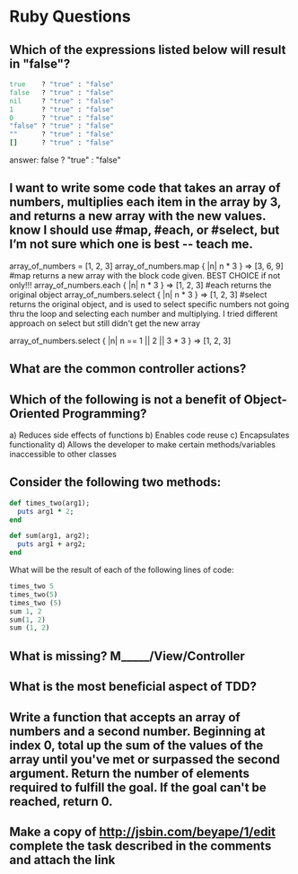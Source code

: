 # Ruby Questions

## Which of the expressions listed below will result in "false"?
```ruby
true    ? "true" : "false"
false   ? "true" : "false"
nil     ? "true" : "false"
1       ? "true" : "false"
0       ? "true" : "false"
"false" ? "true" : "false"
""      ? "true" : "false"
[]      ? "true" : "false"
```

answer: false ? "true" : "false"

## I want to write some code that takes an array of numbers, multiplies each item in the array by 3, and returns a new array with the new values. know I should use #map, #each, or #select, but I’m not sure which one is best -- teach me.
array_of_numbers = [1, 2, 3]
array_of_numbers.map { |n| n * 3 }   => [3, 6, 9] #map returns a new array with the block code given. BEST CHOICE if not only!!!
array_of_numbers.each { |n| n * 3 } => [1, 2, 3] #each returns the original object
array_of_numbers.select { |n| n * 3 } => [1, 2, 3] #select returns the original object, and is used to select specific numbers not going thru the loop and selecting each number and multiplying.
I tried different approach on select but still didn't get the new array 

array_of_numbers.select { |n| n == 1 || 2 || 3 * 3 }  => [1, 2, 3]


## What are the common controller actions?

## Which of the following is not a benefit of Object-Oriented Programming?

a) Reduces side effects of functions
b) Enables code reuse
c) Encapsulates functionality
d) Allows the developer to make certain methods/variables inaccessible to other classes

## Consider the following two methods:
```ruby
def times_two(arg1);
  puts arg1 * 2;
end

def sum(arg1, arg2);
  puts arg1 + arg2;
end
```
What will be the result of each of the following lines of code:
```ruby
times_two 5
times_two(5)
times_two (5)
sum 1, 2
sum(1, 2)
sum (1, 2)
```

## What is missing? M_____/View/Controller

## What is the most beneficial aspect of TDD?

## Write a function that accepts an array of numbers and a second number. Beginning at index 0, total up the sum of the values of the array until you've met or surpassed the second argument. Return the number of elements required to fulfill the goal. If the goal can't be reached, return 0.

## Make a copy of http://jsbin.com/beyape/1/edit complete the task described in the comments and attach the link
